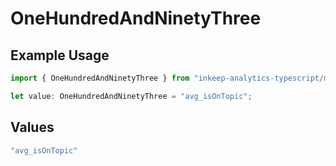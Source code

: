 # OneHundredAndNinetyThree

## Example Usage

```typescript
import { OneHundredAndNinetyThree } from "inkeep-analytics-typescript/models/operations";

let value: OneHundredAndNinetyThree = "avg_isOnTopic";
```

## Values

```typescript
"avg_isOnTopic"
```